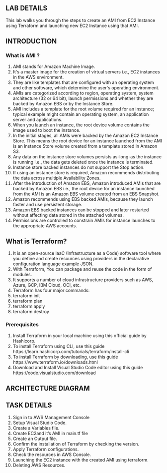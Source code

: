 <H2> LAB DETAILS </h2>


This lab walks you through the steps to create an AMI from EC2 Instance using Terraform and launching new EC2 Instance using that AMI.

<H2> INTRODUCTION </h2>
<h3> What is AMI ? </h3>

<ol>			
	<li>	AMI stands for Amazon Machine Image. 	</li>
	<li>	It's a master image for the creation of virtual servers i.e., EC2 instances in the AWS environment. 	</li>
	<li>	They are like templates that are configured with an operating system and other software, which determine the user's operating environment. 	</li>
	<li>	AMIs are categorized according to region, operating system, system architecture (32 or 64 bit), launch permissions and whether they are backed by Amazon EBS or by the Instance Store. 	</li>
	<li>	AMI includes a template for the root volume required for an instance; typical example might contain an operating system, an application server and applications. 	</li>
	<li>	When you launch an instance, the root device volume contains the image used to boot the instance. 	</li>
	<li>	In the initial stages, all AMIs were backed by the Amazon EC2 Instance Store. This means the root device for an instance launched from the AMI is an Instance Store volume created from a template stored in Amazon S3. 	</li>
	<li>	Any data on the instance store volumes persists as-long-as the instance is running i.e., the data gets deleted once the instance is terminated. 	</li>
	<li>	Instance store backed instances do not support the Stop action. 	</li>
	<li>	If using an instance store is required, Amazon recommends distributing the data across multiple Availability Zones. 	</li>
	<li>	After the introduction of Amazon EBS, Amazon introduced AMIs that are backed by Amazon EBS i.e., the root device for an instance launched from the AMI is an Amazon EBS volume created from an EBS Snapshot. 	</li>
	<li>	Amazon recommends using EBS backed AMIs, because they launch faster and use persistent storage. 	</li>
	<li>	Amazon EBS backed instances can be stopped and later restarted without affecting data stored in the attached volumes. 	</li>
	<li>	Permissions are controlled to constrain AMIs for instance launches to the appropriate AWS accounts. 	</li>
			
</ol>			

<H2> What is Terraform? </h2>

<ol>			
	<li>	It is an open-source IaaC (Infrastructure as a Code) software tool where you define and create resources using providers in the declarative configuration language example JSON. 	</li>
	<li>	With Terraform, You can package and reuse the code in the form of modules. 	</li>
	<li>	It supports a number of cloud infrastructure providers such as AWS, Azure, GCP, IBM Cloud, OCI, etc.  	</li>
	<li>	Terraform has four major commands: 	</li>
	<li>	terraform init 	</li>
	<li>	terraform plan 	</li>
	<li>	terraform apply 	</li>
	<li>	terraform destroy 	</li>
			
</ol>			

<h3> Prerequisites </h3>

<ol>			
	<li>	Install Terraform in your local machine using this official guide by Hashicorp. 	</li>
	<li>	To install Terraform using CLI, use this guide https://learn.hashicorp.com/tutorials/terraform/install-cli 	</li>
	<li>	To install Terraform by downloading, use this guide https://www.terraform.io/downloads.html 	</li>
	<li>	Download and Install Visual Studio Code editor using this guide https://code.visualstudio.com/download 	</li>
			
</ol>			


<H2> ARCHITECTURE DIAGRAM </h2>





<h2> TASK DETAILS </h2>

<ol>			
	<li>	Sign in to AWS Management Console 	</li>
	<li>	Setup Visual Studio Code. 	</li>
	<li>	Create a Variables file. 	</li>
	<li>	Create EC2and it’s AMI in main.tf file 	</li>
	<li>	Create an Output file. 	</li>
	<li>	Confirm the installation of Terraform by checking the version. 	</li>
	<li>	Apply Terraform configurations. 	</li>
	<li>	Check the resources in AWS Console. 	</li>
	<li>	Launching the EC2 instance with the created AMI using terraform. 	</li>
	<li>	Deleting AWS Resources. 	</li>
			
</ol>			

  



